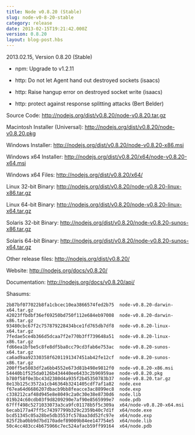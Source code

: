 ```yaml
---
title: Node v0.8.20 (Stable)
slug: node-v0-8-20-stable
category: release
date: 2013-02-15T19:21:42.000Z
version: 0.8.20
layout: blog-post.hbs
---
```


2013.02.15, Version 0.8.20 (Stable)

* npm: Upgrade to v1.2.11

* http: Do not let Agent hand out destroyed sockets (isaacs)

* http: Raise hangup error on destroyed socket write (isaacs)

* http: protect against response splitting attacks (Bert Belder)


Source Code: http://nodejs.org/dist/v0.8.20/node-v0.8.20.tar.gz

Macintosh Installer (Universal): http://nodejs.org/dist/v0.8.20/node-v0.8.20.pkg

Windows Installer: http://nodejs.org/dist/v0.8.20/node-v0.8.20-x86.msi

Windows x64 Installer: http://nodejs.org/dist/v0.8.20/x64/node-v0.8.20-x64.msi

Windows x64 Files: http://nodejs.org/dist/v0.8.20/x64/

Linux 32-bit Binary: http://nodejs.org/dist/v0.8.20/node-v0.8.20-linux-x86.tar.gz

Linux 64-bit Binary: http://nodejs.org/dist/v0.8.20/node-v0.8.20-linux-x64.tar.gz

Solaris 32-bit Binary: http://nodejs.org/dist/v0.8.20/node-v0.8.20-sunos-x86.tar.gz

Solaris 64-bit Binary: http://nodejs.org/dist/v0.8.20/node-v0.8.20-sunos-x64.tar.gz

Other release files: http://nodejs.org/dist/v0.8.20/

Website: http://nodejs.org/docs/v0.8.20/

Documentation: http://nodejs.org/docs/v0.8.20/api/

Shasums:
```
2b87bf077022b8fa1cbcec10ea3866574fed2b75  node-v0.8.20-darwin-x64.tar.gz
42023ffbdbf36ef69250bd750f112e684eb97008  node-v0.8.20-darwin-x86.tar.gz
93480cbc67f2c757879228434bce1fd765db7df8  node-v0.8.20-linux-x64.tar.gz
7fedae5ce4b366d5dcaa7f2e770b3ff739648a51  node-v0.8.20-linux-x86.tar.gz
fd66ea1bfbe5c8fe8df5ba8cc79cd3fab6e753ac  node-v0.8.20-sunos-x64.tar.gz
ca6ad9aa92330358f6201191347451ab42fe12cf  node-v0.8.20-sunos-x86.tar.gz
200ff5e5083df2a6bb4552e673d81b498e9812f0  node-v0.8.20-x86.msi
54440b1f525da0126b434440ee6433c2b96959ae  node-v0.8.20.pkg
b780f58f0e3bc43d2380d4a935f2b45350783b37  node-v0.8.20.tar.gz
8e13b125c3572a1cb46364b3241405cdf7af1a82  node.exe
f67ea64d6686207dbacb9bb8feacce3ac8899ec8  node.exp
c338212caf48d945e8e8049c2a0c30e38e8730d6  node.lib
019b24c60cdb03f9d8209290e7af90e8565999e7  node.pdb
67fff498c5271033073a3ca9fc01178b5f5c309a  x64/node-v0.8.20-x64.msi
6ecab177a47ff5c74397799b329c2359b40c7d1f  x64/node.exe
bcd51345c05a28be5db3553fc578aa3dd52fc97e  x64/node.exp
825f2ba0bb9d7bd170adef89009b84ee147754e5  x64/node.lib
50c4cc483cc4b675966c7ec524afacb59ff99164  x64/node.pdb
```
